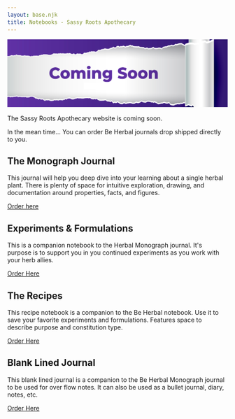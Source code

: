 ```yaml
---
layout: base.njk
title: Notebooks - Sassy Roots Apothecary
---
```

<style>
  img {max-width: 100% }
</style>
![Coming Soon](/src/imgs/soon-thin.png)

The Sassy Roots Apothecary website is coming soon.

In the mean time... You can order Be Herbal journals drop shipped directly to you.

## The Monograph Journal
This journal will help you deep dive into your learning about a single herbal plant. There is plenty of space for intuitive exploration, drawing, and documentation around properties, facts, and figures.

[Order here](https://mixam.com/print-on-demand/64d02a23187fa946f9849167)

## Experiments & Formulations
This is a companion notebook to the Herbal Monograph journal. It's purpose is to support you in you continued experiments as you work with your herb allies.

[Order Here](https://mixam.com/print-on-demand/64daedfc14112d7177a504e1)

## The Recipes
This recipe notebook is a companion to the Be Herbal notebook. Use it to save your favorite experiments and formulations. Features space to describe purpose and constitution type.

[Order Here](https://mixam.com/print-on-demand/64df8546259b1c02c11726fa)

## Blank Lined Journal
This blank lined journal is a companion to the Be Herbal Monograph journal
to be used for over flow notes. It can also be used as a bullet journal, diary,
notes, etc.

[Order Here](https://mixam.com/print-on-demand/64dfe07a259b1c02c1173ae3)